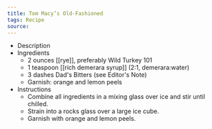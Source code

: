 ```yaml
---
title: Tom Macy’s Old-Fashioned
tags: Recipe
source: 
---
```


- Description
- Ingredients
	- 2 ounces [[rye]], preferably Wild Turkey 101
	- 1 teaspoon [[rich demerara syrup]] (2:1, demerara:water)
	- 3 dashes Dad's Bitters (see Editor's Note)
	- Garnish: orange and lemon peels
- Instructions
	- Combine all ingredients in a mixing glass over ice and stir until chilled.
	- Strain into a rocks glass over a large ice cube.
	- Garnish with orange and lemon peels.